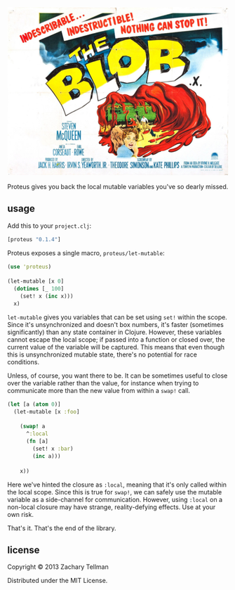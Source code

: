 ![](docs/the-blob.jpg)

Proteus gives you back the local mutable variables you've so dearly missed.

## usage

Add this to your `project.clj`:

```clj
[proteus "0.1.4"]
```

Proteus exposes a single macro, `proteus/let-mutable`:

```clj
(use 'proteus)

(let-mutable [x 0]
  (dotimes [_ 100]
    (set! x (inc x)))
  x)
```

`let-mutable` gives you variables that can be set using `set!` within the scope.  Since it's unsynchronized and doesn't box numbers, it's faster (sometimes significantly) than any state container in Clojure.  However, these variables cannot escape the local scope; if passed into a function or closed over, the current value of the variable will be captured.  This means that even though this is unsynchronized mutable state, there's no potential for race conditions.  

Unless, of course, you want there to be.  It can be sometimes useful to close over the variable rather than the value, for instance when trying to communicate more than the new value from within a `swap!` call.

```clj
(let [a (atom 0)] 
  (let-mutable [x :foo]
    
    (swap! a 
      ^:local 
      (fn [a]
        (set! x :bar)
        (inc a)))
    
    x))
```

Here we've hinted the closure as `:local`, meaning that it's only called within the local scope.  Since this is true for `swap!`, we can safely use the mutable variable as a side-channel for communication.  However, using `:local` on a non-local closure may have strange, reality-defying effects.  Use at your own risk.          

That's it.  That's the end of the library.

## license

Copyright © 2013 Zachary Tellman

Distributed under the MIT License.

